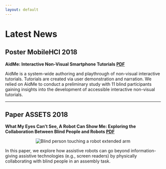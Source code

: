 ```yaml
---
layout: default
---
```

# Latest News

## Poster MobileHCI 2018 
**AidMe: Interactive Non-Visual Smartphone Tutorials [PDF](./pub/mobilehci18_aidme.pdf)**

AidMe is a system-wide authoring and playthrough of non-visual interactive tutorials. Tutorials are created via user demonstration and narration. We relied on AidMe to conduct a preliminary study with 11 blind participants gaining insights into the development of accessible interactive non-visual tutorials.


*** 

## Paper ASSETS 2018 
**What My Eyes Can’t See, A Robot Can Show Me: Exploring the Collaboration Between Blind People and Robots [PDF](./pub/assets18_robot.pdf)**
<p align="center">
    <img src="https://github.com/AndreFPRodrigues/home/blob/master/img/assests2018.png?raw=true" alt="Blind person touching a robot extended arm"/>
</p>

In this paper, we explore how assistive robots can go beyond information-giving assistive technologies (e.g., screen readers) by physically collaborating with blind people in an assembly task. 







